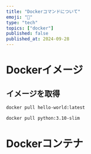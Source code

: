 ```yaml
---
title: "Dockerコマンドについて"
emoji: "🐋"
type: "tech"
topics: ["docker"]
published: false
published_at: 2024-09-28
---
```


# Dockerイメージ

## イメージを取得

```bash
docker pull hello-world:latest
```

```bash
docker pull python:3.10-slim
```

# Dockerコンテナ
